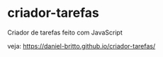 # criador-tarefas
Criador de tarefas feito com JavaScript

veja: https://daniel-britto.github.io/criador-tarefas/
